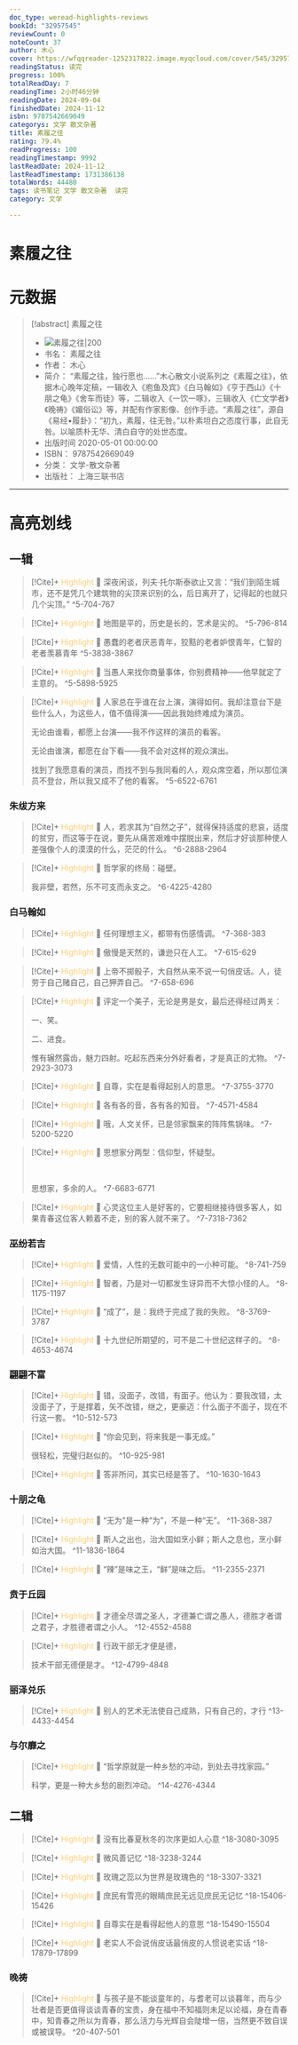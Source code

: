 ```yaml
---
doc_type: weread-highlights-reviews
bookId: "32957545"
reviewCount: 0
noteCount: 37
author: 木心
cover: https://wfqqreader-1252317822.image.myqcloud.com/cover/545/32957545/t7_32957545.jpg
readingStatus: 读完
progress: 100%
totalReadDay: 7
readingTime: 2小时46分钟
readingDate: 2024-09-04
finishedDate: 2024-11-12
isbn: 9787542669049
categorys: 文学 散文杂著
title: 素履之往
rating: 79.4%
readProgress: 100
readingTimestamp: 9992
lastReadDate: 2024-11-12
lastReadTimestamp: 1731386138
totalWords: 44480
tags: 读书笔记 文学 散文杂著  读完
category: 文学

---
```


# 素履之往

# 元数据
> [!abstract] 素履之往
> - ![ 素履之往|200](https://wfqqreader-1252317822.image.myqcloud.com/cover/545/32957545/t7_32957545.jpg)
> - 书名： 素履之往
> - 作者： 木心
> - 简介： “素履之往，独行愿也……”木心散文小说系列之《素履之往》，依据木心晚年定稿，一辑收入《庖鱼及宾》《白马翰如》《亨于西山》《十朋之龟》《舍车而徒》等，二辑收入《一饮一啄》，三辑收入《亡文学者》《晚祷》《媚俗讼》等，并配有作家影像、创作手迹。“素履之往”，源自《易经•履卦》：“初九，素履，往无咎。”以朴素坦白之态度行事，此自无咎。以喻质朴无华、清白自守的处世态度。
> - 出版时间 2020-05-01 00:00:00
> - ISBN： 9787542669049
> - 分类： 文学-散文杂著
> - 出版社： 上海三联书店



---

# 高亮划线

## 一辑

> [!Cite]+ <span style="color: #ffce78;">Highlight</span>
> 📌 深夜闲谈，列夫·托尔斯泰欲止又言：“我们到陌生城市，还不是凭几个建筑物的尖顶来识别的么，后日离开了，记得起的也就只几个尖顶。”
> ^5-704-767

> [!Cite]+ <span style="color: #ffce78;">Highlight</span>
> 📌 地图是平的，历史是长的，艺术是尖的。
> ^5-796-814

> [!Cite]+ <span style="color: #ffce78;">Highlight</span>
> 📌 愚蠢的老者厌恶青年，狡黠的老者妒恨青年，仁智的老者羡慕青年
> ^5-3838-3867

> [!Cite]+ <span style="color: #ffce78;">Highlight</span>
> 📌 当愚人来找你商量事体，你别费精神——他早就定了主意的。
> ^5-5898-5925

> [!Cite]+ <span style="color: #ffce78;">Highlight</span>
> 📌 人家总在乎谁在台上演，演得如何。我却注意台下是些什么人，为这些人，值不值得演——因此我始终难成为演员。
>
>无论由谁看，都愿上台演——我不作这样的演员的看客。
>
>无论由谁演，都愿在台下看——我不会对这样的观众演出。
>
>找到了我愿意看的演员，而找不到与我同看的人，观众席空着，所以那位演员不登台，所以我又成不了他的看客。
> ^5-6522-6761
### 朱绂方来

> [!Cite]+ <span style="color: #ffce78;">Highlight</span>
> 📌 人，若求其为“自然之子”，就得保持适度的悲哀，适度的贫穷，而这等于在说，要先从痛苦艰难中摆脱出来，然后才好谈那种使人差强像个人的漠漠的什么，茫茫的什么。
> ^6-2888-2964

> [!Cite]+ <span style="color: #ffce78;">Highlight</span>
> 📌 哲学家的终局：碰壁。
>
>我非壁，若然，乐不可支而永支之。
> ^6-4225-4280
### 白马翰如

> [!Cite]+ <span style="color: #ffce78;">Highlight</span>
> 📌 任何理想主义，都带有伤感情调。
> ^7-368-383

> [!Cite]+ <span style="color: #ffce78;">Highlight</span>
> 📌 傲慢是天然的，谦逊只在人工。
> ^7-615-629

> [!Cite]+ <span style="color: #ffce78;">Highlight</span>
> 📌 上帝不掷骰子，大自然从来不说一句俏皮话。人，徒劳于自己赌自己，自己狎弄自己。
> ^7-658-696

> [!Cite]+ <span style="color: #ffce78;">Highlight</span>
> 📌 评定一个美子，无论是男是女，最后还得经过两关：
>
>一、笑。
>
>二、进食。
>
>惟有辗然露齿，魅力四射。吃起东西来分外好看者，才是真正的尤物。
> ^7-2923-3073

> [!Cite]+ <span style="color: #ffce78;">Highlight</span>
> 📌 自尊，实在是看得起别人的意思。
> ^7-3755-3770

> [!Cite]+ <span style="color: #ffce78;">Highlight</span>
> 📌 各有各的音，各有各的知音。
> ^7-4571-4584

> [!Cite]+ <span style="color: #ffce78;">Highlight</span>
> 📌 哦，人文关怀，已是邻家飘来的阵阵焦锅味。
> ^7-5200-5220

> [!Cite]+ <span style="color: #ffce78;">Highlight</span>
> 📌 思想家分两型：信仰型，怀疑型。
>
> 
>
>思想家，多余的人。
> ^7-6683-6771

> [!Cite]+ <span style="color: #ffce78;">Highlight</span>
> 📌 心灵这位主人是好客的，它要相继接待很多客人，如果青春这位客人赖着不走，别的客人就不来了。
> ^7-7318-7362
### 巫纷若吉

> [!Cite]+ <span style="color: #ffce78;">Highlight</span>
> 📌 爱情，人性的无数可能中的一小种可能。
> ^8-741-759

> [!Cite]+ <span style="color: #ffce78;">Highlight</span>
> 📌 智者，乃是对一切都发生讶异而不大惊小怪的人。
> ^8-1175-1197

> [!Cite]+ <span style="color: #ffce78;">Highlight</span>
> 📌 “成了”，是：我终于完成了我的失败。
> ^8-3769-3787

> [!Cite]+ <span style="color: #ffce78;">Highlight</span>
> 📌 十九世纪所期望的，可不是二十世纪这样子的。
> ^8-4653-4674
### 翩翩不富

> [!Cite]+ <span style="color: #ffce78;">Highlight</span>
> 📌 错，没面子，改错，有面子。他认为：要我改错，太没面子了，于是撑着，矢不改错，继之，更豪迈：什么面子不面子，现在不行这一套。
> ^10-512-573

> [!Cite]+ <span style="color: #ffce78;">Highlight</span>
> 📌 “你会见到，将来我是一事无成。”
>
>很轻松，完璧归赵似的。
> ^10-925-981

> [!Cite]+ <span style="color: #ffce78;">Highlight</span>
> 📌 答非所问，其实已经是答了。
> ^10-1630-1643
### 十朋之龟

> [!Cite]+ <span style="color: #ffce78;">Highlight</span>
> 📌 “无为”是一种“为”，不是一种“无”。
> ^11-368-387

> [!Cite]+ <span style="color: #ffce78;">Highlight</span>
> 📌 斯人之出也，治大国如烹小鲜；斯人之息也，烹小鲜如治大国。
> ^11-1836-1864

> [!Cite]+ <span style="color: #ffce78;">Highlight</span>
> 📌 “辣”是味之王，“鲜”是味之后。
> ^11-2355-2371
### 贲于丘园

> [!Cite]+ <span style="color: #ffce78;">Highlight</span>
> 📌 才德全尽谓之圣人，才德兼亡谓之愚人，德胜才者谓之君子，才胜德者谓之小人。
> ^12-4552-4588

> [!Cite]+ <span style="color: #ffce78;">Highlight</span>
> 📌 行政干部无才便是德，
>
>技术干部无德便是才。
> ^12-4799-4848
### 丽泽兑乐

> [!Cite]+ <span style="color: #ffce78;">Highlight</span>
> 📌 别人的艺术无法使自己成熟，只有自己的，才行
> ^13-4433-4454
### 与尔靡之

> [!Cite]+ <span style="color: #ffce78;">Highlight</span>
> 📌 “哲学原就是一种乡愁的冲动，到处去寻找家园。”
>
>科学，更是一种大乡愁的剧烈冲动。
> ^14-4276-4344
## 二辑

> [!Cite]+ <span style="color: #ffce78;">Highlight</span>
> 📌 没有比春夏秋冬的次序更如人心意
> ^18-3080-3095

> [!Cite]+ <span style="color: #ffce78;">Highlight</span>
> 📌 微风善记忆
> ^18-3238-3244

> [!Cite]+ <span style="color: #ffce78;">Highlight</span>
> 📌 玫瑰之蕊以为世界是玫瑰色的
> ^18-3307-3321

> [!Cite]+ <span style="color: #ffce78;">Highlight</span>
> 📌 庶民有雪亮的眼睛庶民无远见庶民无记忆
> ^18-15406-15426

> [!Cite]+ <span style="color: #ffce78;">Highlight</span>
> 📌 自尊实在是看得起他人的意思
> ^18-15490-15504

> [!Cite]+ <span style="color: #ffce78;">Highlight</span>
> 📌 老实人不会说俏皮话最俏皮的人惯说老实话
> ^18-17879-17899
### 晚祷

> [!Cite]+ <span style="color: #ffce78;">Highlight</span>
> 📌 与孩子是不能谈童年的，与耆老可以谈暮年，而与少壮者是否更值得谈谈青春的宝贵，身在福中不知福则未足以论福，身在青春中，知青春之所以为青春，那么活力与光辉自会陡增一倍，当然更不致自误或被误导。
> ^20-407-501

